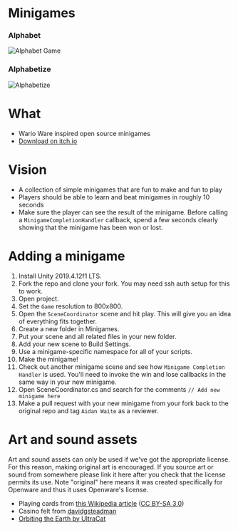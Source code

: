 # Minigames

### Alphabet
![Alphabet Game](https://media1.giphy.com/media/GoB7E91rYrQUtgB9MU/giphy.gif)

### Alphabetize
![Alphabetize](https://media3.giphy.com/media/ZgzuIFsFxU96E1UR51/giphy.gif)



# What
- Wario Ware inspired open source minigames
- [Download on itch.io](https://aidanwaite.itch.io/openware)

# Vision
- A collection of simple minigames that are fun to make and fun to play
- Players should be able to learn and beat minigames in roughly 10 seconds
- Make sure the player can see the result of the minigame. Before calling a `MinigameCompletionHandler` callback, spend a few seconds clearly showing that the minigame has been won or lost.

# Adding a minigame
1. Install Unity 2019.4.12f1 LTS.
2. Fork the repo and clone your fork. You may need ssh auth setup for this to work.
3. Open project.
4. Set the `Game` resolution to 800x800.
5. Open the `SceneCoordinator` scene and hit play. This will give you an idea of everything fits together.
6. Create a new folder in Minigames.
7. Put your scene and all related files in your new folder.
8. Add your new scene to Build Settings.
9. Use a minigame-specific namespace for all of your scripts.
10. Make the minigame!
11. Check out another minigame scene and see how `Minigame Completion Handler` is used. You'll need to invoke the win and lose callbacks in the same way in your new minigame.
12. Open SceneCoordinator.cs and search for the comments `// Add new minigame here`
13. Make a pull request with your new minigame from your fork back to the original repo and tag `Aidan Waite` as a reviewer.

# Art and sound assets
Art and sound assets can only be used if we've got the appropriate license. For this reason, making original art is encouraged. If you source art or sound from somewhere please link it here after you check that the license permits its use. Note "original" here means it was created specifically for Openware and thus it uses Openware's license.

- Playing cards from [this Wikipedia article](https://en.wikipedia.org/wiki/Standard_52-card_deck) ([CC BY-SA 3.0](http://creativecommons.org/licenses/by-sa/3.0/))
- Casino felt from [davidgsteadman](https://flic.kr/p/ibmNwe)
- [Orbiting the Earth by UltraCat](https://freemusicarchive.org/music/UltraCat/Orbiting_the_Earth/ultracat_-_01_-_orbiting_the_earth)
